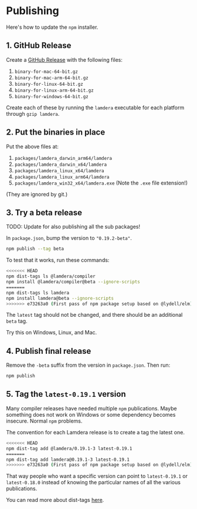 # Publishing

Here's how to update the `npm` installer.


## 1. GitHub Release

Create a [GitHub Release](https://github.com/lamdera/compiler/releases) with the following files:

1. `binary-for-mac-64-bit.gz`
2. `binary-for-mac-arm-64-bit.gz`
3. `binary-for-linux-64-bit.gz`
4. `binary-for-linux-arm-64-bit.gz`
5. `binary-for-windows-64-bit.gz`

Create each of these by running the `lamdera` executable for each platform through `gzip lamdera`.

## 2. Put the binaries in place

Put the above files at:

1. `packages/lamdera_darwin_arm64/lamdera`
2. `packages/lamdera_darwin_x64/lamdera`
3. `packages/lamdera_linux_x64/lamdera`
4. `packages/lamdera_linux_arm64/lamdera`
5. `packages/lamdera_win32_x64/lamdera.exe` (Note the `.exe` file extension!)

(They are ignored by git.)

## 3. Try a beta release

TODO: Update for also publishing all the sub packages!

In `package.json`, bump the version to `"0.19.2-beta"`.

```bash
npm publish --tag beta
```

To test that it works, run these commands:

```bash
<<<<<<< HEAD
npm dist-tags ls @lamdera/compiler
npm install @lamdera/compiler@beta --ignore-scripts
=======
npm dist-tags ls lamdera
npm install lamdera@beta --ignore-scripts
>>>>>>> e73263a0 (First pass of npm package setup based on @lydell/elm)
```

The `latest` tag should not be changed, and there should be an additional `beta` tag.

Try this on Windows, Linux, and Mac.


## 4. Publish final release

Remove the `-beta` suffix from the version in `package.json`. Then run:

```bash
npm publish
```


## 5. Tag the `latest-0.19.1` version

Many compiler releases have needed multiple `npm` publications. Maybe something does not work on Windows or some dependency becomes insecure. Normal `npm` problems.

The convention for each Lamdera release is to create a tag the latest one.

```bash
<<<<<<< HEAD
npm dist-tag add @lamdera/0.19.1-3 latest-0.19.1
=======
npm dist-tag add lamdera@0.19.1-3 latest-0.19.1
>>>>>>> e73263a0 (First pass of npm package setup based on @lydell/elm)
```

That way people who want a specific version can point to `latest-0.19.1` or `latest-0.18.0` instead of knowing the particular names of all the various publications.

You can read more about dist-tags [here](https://docs.npmjs.com/cli/dist-tag).
